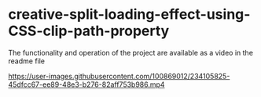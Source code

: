 # creative-split-loading-effect-using-CSS-clip-path-property
The functionality and operation of the project are available as a video in the readme file


https://user-images.githubusercontent.com/100869012/234105825-45dfcc67-ee89-48e3-b276-82aff753b986.mp4

